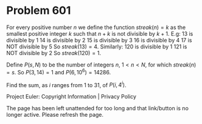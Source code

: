 #   Problem 601

   For every positive number $n$ we define the function $streak(n)=k$ as the
   smallest positive integer $k$ such that $n+k$ is not divisible by $k+1$.
   E.g:
   13 is divisible by 1
   14 is divisible by 2
   15 is divisible by 3
   16 is divisible by 4
   17 is NOT divisible by 5
   So $streak(13) = 4$.
   Similarly:
   120 is divisible by 1
   121 is NOT divisible by 2
   So $streak(120) = 1$.

   Define $P(s, N)$ to be the number of integers $n$, $1 < n < N$, for which
   $streak(n) = s$.
   So $P(3, 14) = 1$ and $P(6, 10^6) = 14286$.

   Find the sum, as $i$ ranges from 1 to 31, of $P(i, 4^i)$.

   Project Euler: Copyright Information | Privacy Policy

   The page has been left unattended for too long and that link/button is no
   longer active. Please refresh the page.
